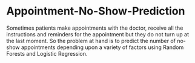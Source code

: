 # Appointment-No-Show-Prediction

Sometimes patients make appointments with the doctor, receive all the instructions and reminders for the appointment but they do not turn up at the last moment. So the problem at hand is to predict the number of no-show appointments depending upon a variety of factors using Random Forests and Logistic Regression. 
